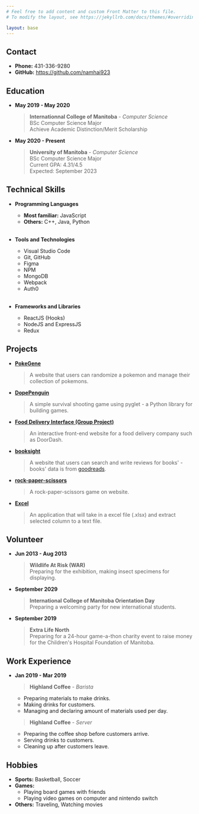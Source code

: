 ```yaml
---
# Feel free to add content and custom Front Matter to this file.
# To modify the layout, see https://jekyllrb.com/docs/themes/#overriding-theme-defaults

layout: base
---
```


## Contact

* **Phone:** 431-336-9280
* **GitHub:** <https://github.com/namhai923>

## Education

* **May 2019 - May 2020**
  > **Internationnal College of Manitoba** - _Computer Science_  
    BSc Computer Science Major  
    Achieve Academic Distinction/Merit Scholarship

* **May 2020 - Present**
  > **University of Manitoba** - _Computer Science_  
    BSc Computer Science Major  
    Current GPA: 4.31/4.5  
    Expected: September 2023

## Technical Skills

* **Programming Languages**
  * **Most familiar:** JavaScript  
  * **Others:** C++, Java, Python
  <br>

* **Tools and Technologies**
  * Visual Studio Code
  * Git, GitHub
  * Figma
  * NPM
  * MongoDB
  * Webpack
  * Auth0
  <br>

* **Frameworks and Libraries**
  * ReactJS (Hooks)
  * NodeJS and ExpressJS
  * Redux

## Projects

* [**PokeGene**](https://github.com/namhai923/PokeGene)  
  > A website that users can randomize a pokemon and manage their collection of pokemons.

* [**DopePenguin**](https://github.com/namhai923/DopePenguin)  
  > A simple survival shooting game using pyglet - a Python library for building games.

* [**Food Delivery Interface (Group Project)**](https://github.com/namhai923/Food-Delivery-Interface)  
  > An interactive front-end website for a food delivery company such as DoorDash.

* [**booksight**](https://github.com/namhai923/booksight)  
  > A website that users can search and write reviews for books' - books' data is from [goodreads](https://www.goodreads.com/).

* [**rock-paper-scissors**](https://github.com/namhai923/rock-paper-scissors)
  > A rock-paper-scissors game on website.

* [**Excel**](https://github.com/namhai923/Excel)
  > An application that will take in a excel file (.xlsx) and extract selected column to a text file.

## Volunteer

* **Jun 2013 - Aug 2013**
  > **Wildlife At Risk (WAR)**  
  Preparing for the exhibition, making insect specimens for displaying.

* **September 2029**
  > **International College of Manitoba Orientation Day**  
  Preparing a welcoming party for new international students.

* **September 2019**
  > **Extra Life North**  
  Preparing for a 24-hour game-a-thon charity event to raise money for the Children's Hospital Foundation of Manitoba.
  
## Work Experience

* **Jan 2019 - Mar 2019**
  > **Highland Coffee** - _Barista_  
    * Preparing materials to make drinks.
    * Making drinks for customers.
    * Managing and declaring amount of materials used per day.

  > **Highland Coffee** - _Server_  
    * Preparing the coffee shop before customers arrive.
    * Serving drinks to customers.
    * Cleaning up after customers leave.

## Hobbies

* **Sports:** Basketball, Soccer
* **Games:** 
  * Playing board games with friends
  * Playing video games on computer and nintendo switch
* **Others:** Traveling, Watching movies
